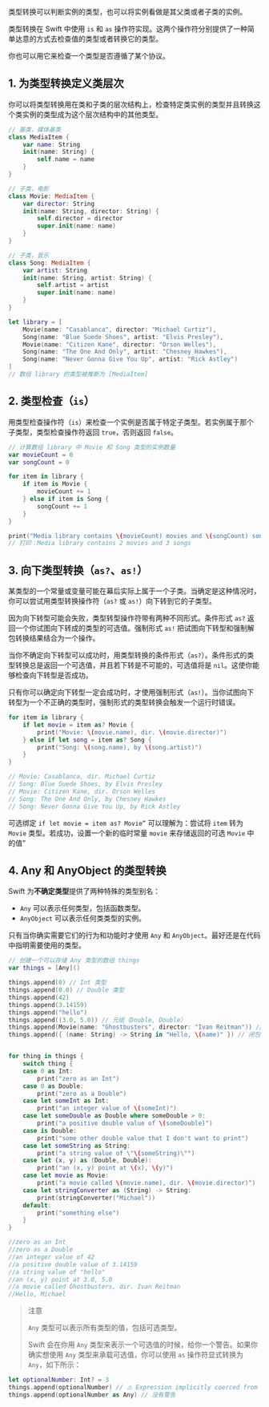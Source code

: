 类型转换可以判断实例的类型，也可以将实例看做是其父类或者子类的实例。

类型转换在 Swift 中使用 `is` 和 `as` 操作符实现。这两个操作符分别提供了一种简单达意的方式去检查值的类型或者转换它的类型。

你也可以用它来检查一个类型是否遵循了某个协议。


## 1. 为类型转换定义类层次

你可以将类型转换用在类和子类的层次结构上，检查特定类实例的类型并且转换这个类实例的类型成为这个层次结构中的其他类型。

```swift
// 基类，媒体基类
class MediaItem {
    var name: String
    init(name: String) {
        self.name = name
    }
}

// 子类，电影
class Movie: MediaItem {
    var director: String
    init(name: String, director: String) {
        self.director = director
        super.init(name: name)
    }
}

// 子类，音乐
class Song: MediaItem {
    var artist: String
    init(name: String, artist: String) {
        self.artist = artist
        super.init(name: name)
    }
}

let library = [
    Movie(name: "Casablanca", director: "Michael Curtiz"),
    Song(name: "Blue Suede Shoes", artist: "Elvis Presley"),
    Movie(name: "Citizen Kane", director: "Orson Welles"),
    Song(name: "The One And Only", artist: "Chesney Hawkes"),
    Song(name: "Never Gonna Give You Up", artist: "Rick Astley")
]
// 数组 library 的类型被推断为 [MediaItem]
```


## 2. 类型检查（`is`）

用类型检查操作符（`is`）来检查一个实例是否属于特定子类型。若实例属于那个子类型，类型检查操作符返回 `true`，否则返回 `false`。

```swift
// 计算数组 library 中 Movie 和 Song 类型的实例数量
var movieCount = 0
var songCount = 0

for item in library {
    if item is Movie {
        movieCount += 1
    } else if item is Song {
        songCount += 1
    }
}

print("Media library contains \(movieCount) movies and \(songCount) songs")
// 打印：Media library contains 2 movies and 3 songs
```


## 3. 向下类型转换（`as?`、`as!`）

某类型的一个常量或变量可能在幕后实际上属于一个子类。当确定是这种情况时，你可以尝试用类型转换操作符（`as?` 或 `as!`）向下转到它的子类型。

因为向下转型可能会失败，类型转型操作符带有两种不同形式。条件形式 `as?` 返回一个你试图向下转成的类型的可选值。强制形式 `as!` 把试图向下转型和强制解包转换结果结合为一个操作。

当你不确定向下转型可以成功时，用类型转换的条件形式（`as?`）。条件形式的类型转换总是返回一个可选值，并且若下转是不可能的，可选值将是 `nil`。这使你能够检查向下转型是否成功。

只有你可以确定向下转型一定会成功时，才使用强制形式（`as!`）。当你试图向下转型为一个不正确的类型时，强制形式的类型转换会触发一个运行时错误。

```swift
for item in library {
    if let movie = item as? Movie {
        print("Movie: \(movie.name), dir. \(movie.director)")
    } else if let song = item as? Song {
        print("Song: \(song.name), by \(song.artist)")
    }
}

// Movie: Casablanca, dir. Michael Curtiz
// Song: Blue Suede Shoes, by Elvis Presley
// Movie: Citizen Kane, dir. Orson Welles
// Song: The One And Only, by Chesney Hawkes
// Song: Never Gonna Give You Up, by Rick Astley
```

可选绑定 `if let movie = item as? Movie”` 可以理解为：尝试将 `item` 转为 `Movie` 类型。若成功，设置一个新的临时常量 `movie` 来存储返回的可选 `Movie` 中的值”


## 4. Any 和 AnyObject 的类型转换

Swift 为**不确定类型**提供了两种特殊的类型别名：
* `Any` 可以表示任何类型，包括函数类型。
* `AnyObject` 可以表示任何类类型的实例。

只有当你确实需要它们的行为和功能时才使用 `Any` 和 `AnyObject`。最好还是在代码中指明需要使用的类型。

```swift
// 创建一个可以存储 Any 类型的数组 things
var things = [Any]()

things.append(0) // Int 类型
things.append(0.0) // Double 类型
things.append(42)
things.append(3.14159)
things.append("hello")
things.append((3.0, 5.0)) // 元组（Double, Double）
things.append(Movie(name: "Ghostbusters", director: "Ivan Reitman")) // Movie 实例
things.append({ (name: String) -> String in "Hello, \(name)" }) // 闭包表达式


for thing in things {
    switch thing {
    case 0 as Int:
        print("zero as an Int")
    case 0 as Double:
        print("zero as a Double")
    case let someInt as Int:
        print("an integer value of \(someInt)")
    case let someDouble as Double where someDouble > 0:
        print("a positive double value of \(someDouble)")
    case is Double:
        print("some other double value that I don't want to print")
    case let someString as String:
        print("a string value of \"\(someString)\"")
    case let (x, y) as (Double, Double):
        print("an (x, y) point at \(x), \(y)")
    case let movie as Movie:
        print("a movie called \(movie.name), dir. \(movie.director)")
    case let stringConverter as (String) -> String:
        print(stringConverter("Michael"))
    default:
        print("something else")
    }
}

//zero as an Int
//zero as a Double
//an integer value of 42
//a positive double value of 3.14159
//a string value of "hello"
//an (x, y) point at 3.0, 5.0
//a movie called Ghostbusters, dir. Ivan Reitman
//Hello, Michael
```

> 注意
> 
> `Any` 类型可以表示所有类型的值，包括可选类型。
> 
> Swift 会在你用 `Any` 类型来表示一个可选值的时候，给你一个警告。如果你确实想使用 `Any` 类型来承载可选值，你可以使用 `as` 操作符显式转换为 `Any`，如下所示：

```swift
let optionalNumber: Int? = 3
things.append(optionalNumber) // ⚠️ Expression implicitly coerced from 'Int?' to 'Any'
things.append(optionalNumber as Any) // 没有警告
```